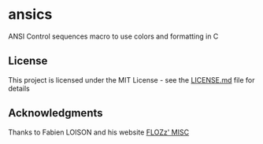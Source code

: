 # ansics
ANSI Control sequences macro to use colors and formatting in C

## License

This project is licensed under the MIT License - see the [LICENSE.md](LICENSE.md) file for details

## Acknowledgments

Thanks to Fabien LOISON and his website [FLOZz' MISC](https://misc.flogisoft.com/)
